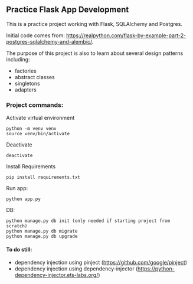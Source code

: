 ## Practice Flask App Development

This is a practice project working with Flask, SQLAlchemy and Postgres. 

Initial code comes from: https://realpython.com/flask-by-example-part-2-postgres-sqlalchemy-and-alembic/.

The purpose of this project is also to learn about several design patterns including: 
- factories
- abstract classes
- singletons
- adapters

### Project commands:
Activate virtual environment
```
python -m venv venv
source venv/bin/activate
```

Deactivate
```
deactivate
```

Install Requirements
```
pip install requirements.txt
```

Run app:
```
python app.py
```

DB:
```
python manage.py db init (only needed if starting project from scratch)
python manage.py db migrate
python manage.py db upgrade
```

#### To do still:
- dependency injection using pinject (https://github.com/google/pinject)
- dependency injection using dependency-injector (https://python-dependency-injector.ets-labs.org/)